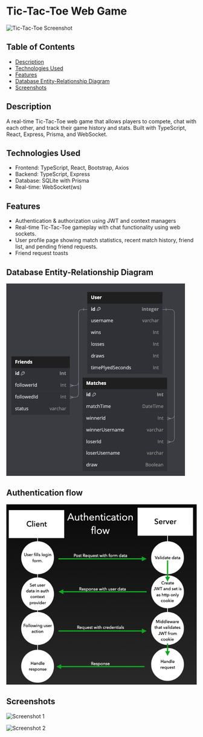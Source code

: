 # Tic-Tac-Toe Web Game

![Tic-Tac-Toe Screenshot](images/screenshot.png)

## Table of Contents

- [Description](#description)
- [Technologies Used](#technologies-used)
- [Features](#features)
- [Database Entity-Relationship Diagram](#database-entity-relationship-diagram)
- [Screenshots](#screenshots)

## Description

A real-time Tic-Tac-Toe web game that allows players to compete, chat with each other, and track their game history and stats. Built with TypeScript, React, Express, Prisma, and WebSocket.

## Technologies Used

- Frontend: TypeScript, React, Bootstrap, Axios
- Backend: TypeScript, Express
- Database: SQLite with Prisma
- Real-time: WebSocket(ws)

## Features

- Authentication & authorization using JWT and context managers
- Real-time Tic-Tac-Toe gameplay with chat functionality using web sockets.
- User profile page showing match statistics, recent match history, friend list, and pending friend requests.
- Friend request toasts 

## Database Entity-Relationship Diagram

![ER Diagram](images/er-diagram.png)

## Authentication flow

![Auth flow](images/auth-flow.png)

## Screenshots

![Screenshot 1](/path/to/your/screenshot1.png)

![Screenshot 2](/path/to/your/screenshot2.png)

